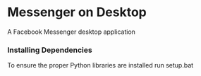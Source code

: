 # Messenger on Desktop
A Facebook Messenger desktop application

### Installing Dependencies
To ensure the proper Python libraries are installed run setup.bat
